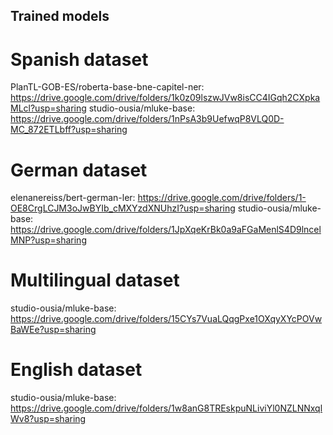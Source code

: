 ## Trained models
# Spanish dataset
PlanTL-GOB-ES/roberta-base-bne-capitel-ner: https://drive.google.com/drive/folders/1k0z09lszwJVw8isCC4IGqh2CXpkaMLcl?usp=sharing
studio-ousia/mluke-base: https://drive.google.com/drive/folders/1nPsA3b9UefwqP8VLQ0D-MC_872ETLbff?usp=sharing

# German dataset
elenanereiss/bert-german-ler: https://drive.google.com/drive/folders/1-OE8CrgLCJM3oJwBYIb_cMXYzdXNUhzI?usp=sharing
studio-ousia/mluke-base: https://drive.google.com/drive/folders/1JpXqeKrBk0a9aFGaMenlS4D9lncelMNP?usp=sharing

# Multilingual dataset
studio-ousia/mluke-base: https://drive.google.com/drive/folders/15CYs7VuaLQqgPxe1OXqyXYcPOVwBaWEe?usp=sharing

# English dataset
studio-ousia/mluke-base: https://drive.google.com/drive/folders/1w8anG8TREskpuNLiviYl0NZLNNxqlWv8?usp=sharing